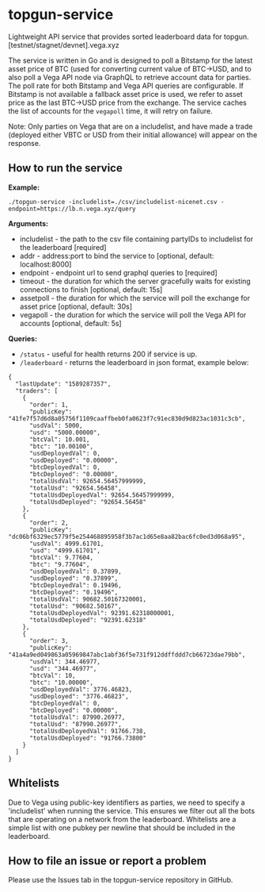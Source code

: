 # topgun-service

Lightweight API service that provides sorted leaderboard data for topgun.[testnet/stagnet/devnet].vega.xyz

The service is written in Go and is designed to poll a Bitstamp for the latest asset price of BTC (used for converting current value of BTC->USD, and to also poll a Vega API node via GraphQL to retrieve account data for parties. The poll rate for both Bitstamp and Vega API queries are configurable. If Bitstamp is not available a fallback asset price is used, we refer to asset price as the last BTC->USD price from the exchange. The service caches the list of accounts for the `vegapoll` time, it will retry on failure.

Note: Only parties on Vega that are on a includelist, and have made a trade (deployed either VBTC or USD from their initial allowance) will appear on the response.

## How to run the service

**Example:**

`./topgun-service -includelist=./csv/includelist-nicenet.csv -endpoint=https://lb.n.vega.xyz/query`

**Arguments:**

- includelist - the path to the csv file containing partyIDs to includelist for the leaderboard [required]
- addr - address:port to bind the service to [optional, default: localhost:8000]
- endpoint - endpoint url to send graphql queries to [required]
- timeout - the duration for which the server gracefully waits for existing connections to finish [optional, default: 15s]
- assetpoll - the duration for which the service will poll the exchange for asset price [optional, default: 30s]
- vegapoll - the duration for which the service will poll the Vega API for accounts [optional, default: 5s]

**Queries:**

- `/status` - useful for health returns 200 if service is up.
- `/leaderboard` - returns the leaderboard in json format, example below:

```
{
  "lastUpdate": "1589287357",
  "traders": [
    {
      "order": 1,
      "publicKey": "41fe7f57d6d8a05756f1109caaffbeb0fa0623f7c91ec830d9d823ac1031c3cb",
      "usdVal": 5000,
      "usd": "5000.00000",
      "btcVal": 10.001,
      "btc": "10.00100",
      "usdDeployedVal": 0,
      "usdDeployed": "0.00000",
      "btcDeployedVal": 0,
      "btcDeployed": "0.00000",
      "totalUsdVal": 92654.56457999999,
      "totalUsd": "92654.56458",
      "totalUsdDeployedVal": 92654.56457999999,
      "totalUsdDeployed": "92654.56458"
    },
    {
      "order": 2,
      "publicKey": "dc06bf6329ec5779f5e254468895958f3b7ac1d65e8aa82bac6fc0ed3d068a95",
      "usdVal": 4999.61701,
      "usd": "4999.61701",
      "btcVal": 9.77604,
      "btc": "9.77604",
      "usdDeployedVal": 0.37899,
      "usdDeployed": "0.37899",
      "btcDeployedVal": 0.19496,
      "btcDeployed": "0.19496",
      "totalUsdVal": 90682.50167320001,
      "totalUsd": "90682.50167",
      "totalUsdDeployedVal": 92391.62318000001,
      "totalUsdDeployed": "92391.62318"
    },
    {
      "order": 3,
      "publicKey": "41a4a9ed049863a05969847abc1abf36f5e731f912ddffddd7cb66723dae79bb",
      "usdVal": 344.46977,
      "usd": "344.46977",
      "btcVal": 10,
      "btc": "10.00000",
      "usdDeployedVal": 3776.46823,
      "usdDeployed": "3776.46823",
      "btcDeployedVal": 0,
      "btcDeployed": "0.00000",
      "totalUsdVal": 87990.26977,
      "totalUsd": "87990.26977",
      "totalUsdDeployedVal": 91766.738,
      "totalUsdDeployed": "91766.73800"
    }
  ]
}
```


## Whitelists

Due to Vega using public-key identifiers as parties, we need to specify a 'includelist' when running the service. This ensures we filter out all the bots that are operating on a network from the leaderboard. Whitelists are a simple list with one pubkey per newline that should be included in the leaderboard.

## How to file an issue or report a problem

Please use the Issues tab in the topgun-service repository in GitHub.
